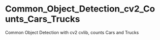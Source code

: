# Common_Object_Detection_cv2_Counts_Cars_Trucks
Common Object Detection with cv2 cvlib, counts Cars and Trucks 
